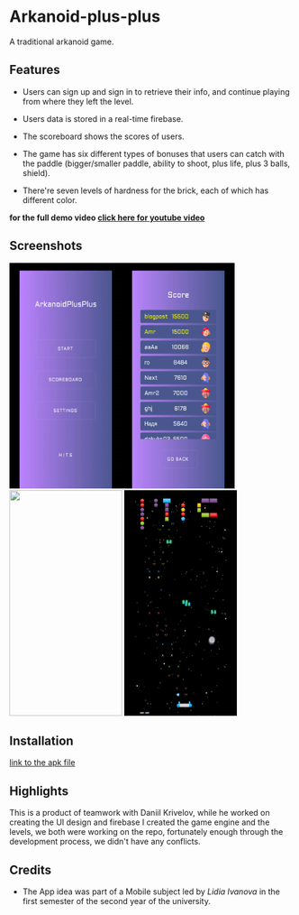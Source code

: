 # Arkanoid-plus-plus

A traditional arkanoid game.

## Features

* Users can sign up and sign in to retrieve their info, and continue playing from where they left the level.

* Users data is stored in a real-time firebase. 

* The scoreboard shows the scores of users.

* The game has six different types of bonuses that users can catch with the paddle (bigger/smaller paddle, ability to shoot, plus life, plus 3 balls, shield).

* There're seven levels of hardness for the brick, each of which has different color.

**for the full demo video [click here for youtube video](https://youtu.be/p4Spg26joco)**


## Screenshots

<img src="https://github.com/AmrAbuelhamd/ArkanoidPlusPlus/blob/master/screenshots/1.png" width=200 height=400/><img src="https://github.com/AmrAbuelhamd/ArkanoidPlusPlus/blob/master/screenshots/2.png" width=200 height=400/>
<img src="https://github.com/AmrAbuelhamd/ArkanoidPlusPlus/blob/master/screenshots/3.png" width=200 height=400/>
<img src="https://github.com/AmrAbuelhamd/ArkanoidPlusPlus/blob/master/screenshots/4.png" width=200 height=400/>


## Installation

[link to the apk file](https://github.com/AmrAbuelhamd/ArkanoidPlusPlus/blob/master/app/release/app-release.apk)


## Highlights

This is a product of teamwork with Daniil Krivelov, while he worked on creating the UI design and firebase I created the game engine and the levels, we both were working on the repo, fortunately enough through the development process, we didn't have any conflicts.

## Credits
* The App idea was part of a Mobile subject led by _Lidia Ivanova_ in the first semester of the second year of the university.
